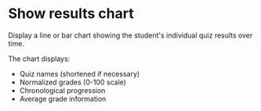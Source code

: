 # Show results chart

Display a line or bar chart showing the student's individual quiz results over time.

The chart displays:
- Quiz names (shortened if necessary)
- Normalized grades (0-100 scale)
- Chronological progression
- Average grade information